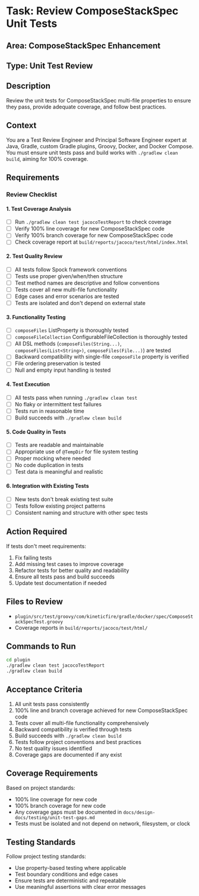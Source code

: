 # Task: Review ComposeStackSpec Unit Tests

## Area: ComposeStackSpec Enhancement

## Type: Unit Test Review

## Description
Review the unit tests for ComposeStackSpec multi-file properties to ensure they pass, provide adequate coverage, and follow best practices.

## Context
You are a Test Review Engineer and Principal Software Engineer expert at Java, Gradle, custom Gradle plugins, Groovy, Docker, and Docker Compose. You must ensure unit tests pass and build works with `./gradlew clean build`, aiming for 100% coverage.

## Requirements

### Review Checklist

#### 1. Test Coverage Analysis
- [ ] Run `./gradlew clean test jacocoTestReport` to check coverage
- [ ] Verify 100% line coverage for new ComposeStackSpec code
- [ ] Verify 100% branch coverage for new ComposeStackSpec code
- [ ] Check coverage report at `build/reports/jacoco/test/html/index.html`

#### 2. Test Quality Review
- [ ] All tests follow Spock framework conventions
- [ ] Tests use proper given/when/then structure
- [ ] Test method names are descriptive and follow conventions
- [ ] Tests cover all new multi-file functionality
- [ ] Edge cases and error scenarios are tested
- [ ] Tests are isolated and don't depend on external state

#### 3. Functionality Testing
- [ ] `composeFiles` ListProperty is thoroughly tested
- [ ] `composeFileCollection` ConfigurableFileCollection is thoroughly tested
- [ ] All DSL methods (`composeFiles(String...)`, `composeFiles(List<String>)`, `composeFiles(File...)`) are tested
- [ ] Backward compatibility with single-file `composeFile` property is verified
- [ ] File ordering preservation is tested
- [ ] Null and empty input handling is tested

#### 4. Test Execution
- [ ] All tests pass when running `./gradlew clean test`
- [ ] No flaky or intermittent test failures
- [ ] Tests run in reasonable time
- [ ] Build succeeds with `./gradlew clean build`

#### 5. Code Quality in Tests
- [ ] Tests are readable and maintainable
- [ ] Appropriate use of `@TempDir` for file system testing
- [ ] Proper mocking where needed
- [ ] No code duplication in tests
- [ ] Test data is meaningful and realistic

#### 6. Integration with Existing Tests
- [ ] New tests don't break existing test suite
- [ ] Tests follow existing project patterns
- [ ] Consistent naming and structure with other spec tests

## Action Required
If tests don't meet requirements:
1. Fix failing tests
2. Add missing test cases to improve coverage
3. Refactor tests for better quality and readability
4. Ensure all tests pass and build succeeds
5. Update test documentation if needed

## Files to Review
- `plugin/src/test/groovy/com/kineticfire/gradle/docker/spec/ComposeStackSpecTest.groovy`
- Coverage reports in `build/reports/jacoco/test/html/`

## Commands to Run
```bash
cd plugin
./gradlew clean test jacocoTestReport
./gradlew clean build
```

## Acceptance Criteria
1. All unit tests pass consistently
2. 100% line and branch coverage achieved for new ComposeStackSpec code
3. Tests cover all multi-file functionality comprehensively
4. Backward compatibility is verified through tests
5. Build succeeds with `./gradlew clean build`
6. Tests follow project conventions and best practices
7. No test quality issues identified
8. Coverage gaps are documented if any exist

## Coverage Requirements
Based on project standards:
- 100% line coverage for new code
- 100% branch coverage for new code
- Any coverage gaps must be documented in `docs/design-docs/testing/unit-test-gaps.md`
- Tests must be isolated and not depend on network, filesystem, or clock

## Testing Standards
Follow project testing standards:
- Use property-based testing where applicable
- Test boundary conditions and edge cases
- Ensure tests are deterministic and repeatable
- Use meaningful assertions with clear error messages